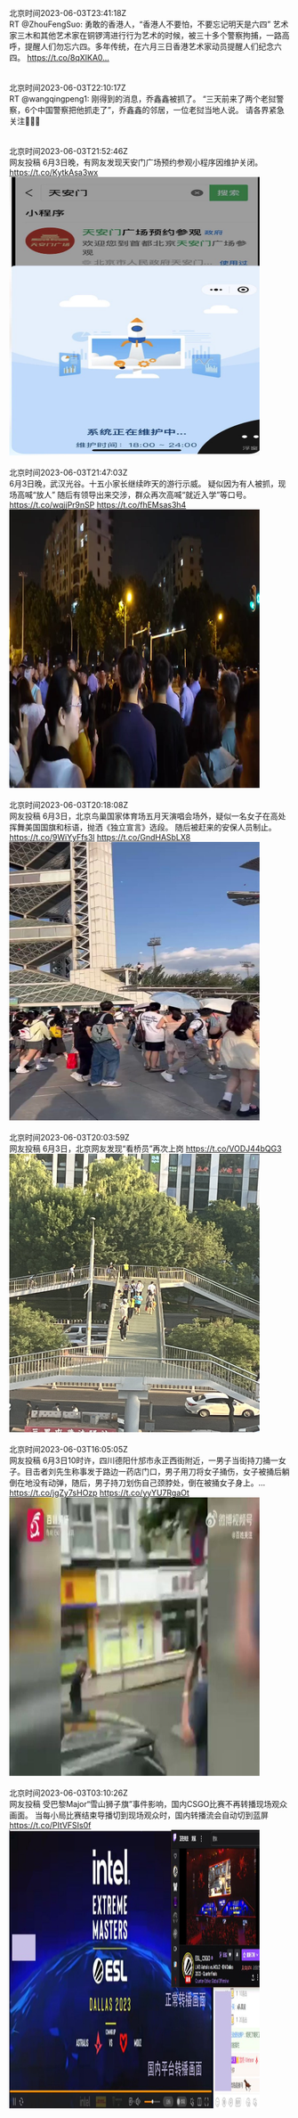 北京时间2023-06-03T23:41:18Z<br>RT @ZhouFengSuo: 勇敢的香港人，“香港人不要怕，不要忘记明天是六四”
艺术家三木和其他艺术家在铜锣湾进行行为艺术的时候，被三十多个警察拘捕，一路高呼，提醒人们勿忘六四。多年传统，在六月三日香港艺术家动员提醒人们纪念六四。 https://t.co/8qXIKA0…<br><br><br>北京时间2023-06-03T22:10:17Z<br>RT @wangqingpeng1: 刚得到的消息，乔鑫鑫被抓了。
“三天前来了两个老挝警察，6个中国警察把他抓走了”，乔鑫鑫的邻居，一位老挝当地人说。
请各界紧急关注🙏🙏🙏<br><br><br>北京时间2023-06-03T21:52:46Z<br>网友投稿
6月3日晚，有网友发现天安门广场预约参观小程序因维护关闭。 https://t.co/KytkAsa3wx<br><img src='/temp/image/2023/t-Month-6/1664993529087553536_0.jpg' width='450' height='500'><br><br>北京时间2023-06-03T21:47:03Z<br>6月3日晚，武汉光谷。十五小家长继续昨天的游行示威。
疑似因为有人被抓，现场高喊“放人”
随后有领导出来交涉，群众再次高喊“就近入学”等口号。 https://t.co/wqjjPr9nSP https://t.co/fhEMsas3h4<br><img src='/temp/video/2023/t-Month-6/w-Day-03/whyyoutouzhele/1664992094186815490_0.jpg' width='450' height='500'><br><br>北京时间2023-06-03T20:18:08Z<br>网友投稿
6月3日，北京鸟巢国家体育场五月天演唱会场外，疑似一名女子在高处挥舞美国国旗和标语，抛洒《独立宣言》选段。
随后被赶来的安保人员制止。 https://t.co/9WiYyFfs3l https://t.co/GndHASbLX8<br><img src='/temp/video/2023/t-Month-6/w-Day-03/whyyoutouzhele/1664969713682726912_0.jpg' width='450' height='500'><br><br>北京时间2023-06-03T20:03:59Z<br>网友投稿
6月3日，北京网友发现“看桥员”再次上岗 https://t.co/VODJ44bQG3<br><img src='/temp/image/2023/t-Month-6/1664966153381244929_0.jpg' width='450' height='500'><br><br>北京时间2023-06-03T16:05:05Z<br>网友投稿
6月3日10时许，四川德阳什邡市永正西街附近，一男子当街持刀捅一女子。目击者刘先生称事发于路边一药店门口，男子用刀将女子捅伤，女子被捅后躺倒在地没有动弹，随后，男子持刀划伤自己颈脖处，倒在被捅女子身上。… https://t.co/jgZy7sHOzp https://t.co/yyYU7RgaOt<br><img src='/temp/video/2023/t-Month-6/w-Day-03/whyyoutouzhele/1664906034027061249_0.jpg' width='450' height='500'><br><br>北京时间2023-06-03T03:10:26Z<br>网友投稿
受巴黎Major“雪山狮子旗”事件影响，国内CSGO比赛不再转播现场观众画面。
当每小局比赛结束导播切到现场观众时，国内转播流会自动切到蓝屏 https://t.co/PItVFSIs0f<br><img src='/temp/image/2023/t-Month-6/1664711085079900163_0.jpg' width='450' height='500'><br><br>